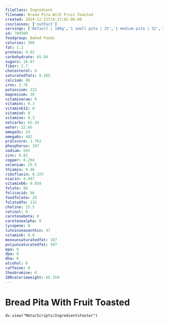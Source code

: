 ```yaml
---
fileClass: Ingredient
filename: Bread Pita With Fruit Toasted
created: 2024-12-21T19:27:02-06:00
cssclasses: ['nutFact']
servings: ['Default | 100g','1 small pita | 25','1 medium pita | 52','1 large pita | 77','1 extra large pita | 104']
id: 784500
foodgroup: Baked Foods
calories: 306
fat: 1.2
protein: 9.02
carbohydrate: 65.04
sugars: 10.87
fiber: 2.7
cholesterol: 0
saturatedfats: 0.165
calcium: 88
iron: 2.76
potassium: 222
magnesium: 30
vitaminarae: 0
vitaminc: 0.3
vitaminb12: 0
vitamind: 0
vitamine: 0.3
netcarbs: 62.34
water: 22.66
omega3s: 24
omega6s: 482
pralscore: 1.762
phosphorus: 107
sodium: 503
zinc: 0.82
copper: 0.204
selenium: 25.5
thiamin: 0.46
riboflavin: 0.325
niacin: 4.447
vitaminb6: 0.058
folate: 86
folicacid: 66
foodfolate: 20
folatedfe: 132
choline: 15.5
retinol: 0
carotenebeta: 0
carotenealpha: 0
lycopene: 0
luteinzeaxanthin: 47
vitamink: 0.8
monounsaturatedfat: 107
polyunsaturatedfat: 507
epa: 0
dpa: 0
dha: 0
alcohol: 0
caffeine: 0
theobromine: 0
200calorieweight: 65.359
---
```


# Bread Pita With Fruit Toasted

```dataviewjs
dv.view("Meta/Scripts/IngredientsFooter")
```